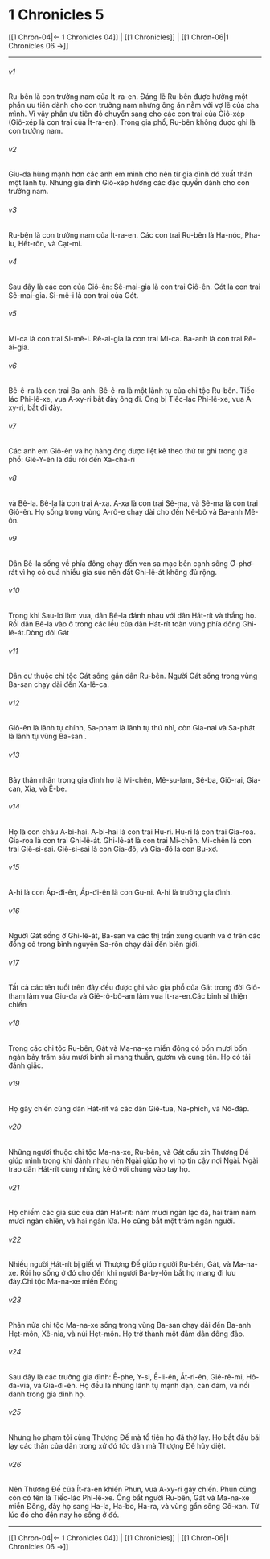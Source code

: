 # 1 Chronicles 5

[[1 Chron-04|← 1 Chronicles 04]] | [[1 Chronicles]] | [[1 Chron-06|1 Chronicles 06 →]]
***



###### v1 
Ru-bên là con trưởng nam của Ít-ra-en. Đáng lẽ Ru-bên được hưởng một phần ưu tiên dành cho con trưởng nam nhưng ông ăn nằm với vợ lẽ của cha mình. Vì vậy phần ưu tiên đó chuyển sang cho các con trai của Giô-xép (Giô-xép là con trai của Ít-ra-en). Trong gia phổ, Ru-bên không được ghi là con trưởng nam. 

###### v2 
Giu-đa hùng mạnh hơn các anh em mình cho nên từ gia đình đó xuất thân một lãnh tụ. Nhưng gia đình Giô-xép hưởng các đặc quyền dành cho con trưởng nam. 

###### v3 
Ru-bên là con trưởng nam của Ít-ra-en. Các con trai Ru-bên là Ha-nóc, Pha-lu, Hết-rôn, và Cạt-mi. 

###### v4 
Sau đây là các con của Giô-ên: Sê-mai-gia là con trai Giô-ên. Gót là con trai Sê-mai-gia. Si-mê-i là con trai của Gót. 

###### v5 
Mi-ca là con trai Si-mê-i. Rê-ai-gia là con trai Mi-ca. Ba-anh là con trai Rê-ai-gia. 

###### v6 
Bê-ê-ra là con trai Ba-anh. Bê-ê-ra là một lãnh tụ của chi tộc Ru-bên. Tiếc-lác Phi-lê-xe, vua A-xy-ri bắt đày ông đi. Ông bị Tiếc-lác Phi-lê-xe, vua A-xy-ri, bắt đi đày. 

###### v7 
Các anh em Giô-ên và họ hàng ông được liệt kê theo thứ tự ghi trong gia phổ: Giê-Y-ên là đầu rồi đến Xa-cha-ri 

###### v8 
và Bê-la. Bê-la là con trai A-xa. A-xa là con trai Sê-ma, và Sê-ma là con trai Giô-ên. Họ sống trong vùng A-rô-e chạy dài cho đến Nê-bô và Ba-anh Mê-ôn. 

###### v9 
Dân Bê-la sống về phía đông chạy đến ven sa mạc bên cạnh sông Ơ-phơ-rát vì họ có quá nhiều gia súc nên đất Ghi-lê-át không đủ rộng. 

###### v10 
Trong khi Sau-lơ làm vua, dân Bê-la đánh nhau với dân Hát-rít và thắng họ. Rồi dân Bê-la vào ở trong các lều của dân Hát-rít toàn vùng phía đông Ghi-lê-át.Dòng dõi Gát 

###### v11 
Dân cư thuộc chi tộc Gát sống gần dân Ru-bên. Người Gát sống trong vùng Ba-san chạy dài đến Xa-lê-ca. 

###### v12 
Giô-ên là lãnh tụ chính, Sa-pham là lãnh tụ thứ nhì, còn Gia-nai và Sa-phát là lãnh tụ vùng Ba-san . 

###### v13 
Bảy thân nhân trong gia đình họ là Mi-chên, Mê-su-lam, Sê-ba, Giô-rai, Gia-can, Xia, và Ê-be. 

###### v14 
Họ là con cháu A-bi-hai. A-bi-hai là con trai Hu-ri. Hu-ri là con trai Gia-roa. Gia-roa là con trai Ghi-lê-át. Ghi-lê-át là con trai Mi-chên. Mi-chên là con trai Giê-si-sai. Giê-si-sai là con Gia-đô, và Gia-đô là con Bu-xơ. 

###### v15 
A-hi là con Áp-đi-ên, Áp-đi-ên là con Gu-ni. A-hi là trưởng gia đình. 

###### v16 
Người Gát sống ở Ghi-lê-át, Ba-san và các thị trấn xung quanh và ở trên các đồng cỏ trong bình nguyên Sa-rôn chạy dài đến biên giới. 

###### v17 
Tất cả các tên tuổi trên đây đều được ghi vào gia phổ của Gát trong đời Giô-tham làm vua Giu-đa và Giê-rô-bô-am làm vua Ít-ra-en.Các binh sĩ thiện chiến 

###### v18 
Trong các chi tộc Ru-bên, Gát và Ma-na-xe miền đông có bốn mươi bốn ngàn bảy trăm sáu mươi binh sĩ mang thuẫn, gươm và cung tên. Họ có tài đánh giặc. 

###### v19 
Họ gây chiến cùng dân Hát-rít và các dân Giê-tua, Na-phích, và Nô-đáp. 

###### v20 
Những người thuộc chi tộc Ma-na-xe, Ru-bên, và Gát cầu xin Thượng Đế giúp mình trong khi đánh nhau nên Ngài giúp họ vì họ tin cậy nơi Ngài. Ngài trao dân Hát-rít cùng những kẻ ở với chúng vào tay họ. 

###### v21 
Họ chiếm các gia súc của dân Hát-rít: năm mươi ngàn lạc đà, hai trăm năm mươi ngàn chiên, và hai ngàn lừa. Họ cũng bắt một trăm ngàn người. 

###### v22 
Nhiều người Hát-rít bị giết vì Thượng Đế giúp người Ru-bên, Gát, và Ma-na-xe. Rồi họ sống ở đó cho đến khi người Ba-by-lôn bắt họ mang đi lưu đày.Chi tộc Ma-na-xe miền Đông 

###### v23 
Phân nửa chi tộc Ma-na-xe sống trong vùng Ba-san chạy dài đến Ba-anh Hẹt-môn, Xê-nia, và núi Hẹt-môn. Họ trở thành một đám dân đông đảo. 

###### v24 
Sau đây là các trưởng gia đình: Ê-phe, Y-si, Ê-li-ên, Át-ri-ên, Giê-rê-mi, Hô-đa-via, và Gia-đi-ên. Họ đều là những lãnh tụ mạnh dạn, can đảm, và nổi danh trong gia đình họ. 

###### v25 
Nhưng họ phạm tội cùng Thượng Đế mà tổ tiên họ đã thờ lạy. Họ bắt đầu bái lạy các thần của dân trong xứ đó tức dân mà Thượng Đế hủy diệt. 

###### v26 
Nên Thượng Đế của Ít-ra-en khiến Phun, vua A-xy-ri gây chiến. Phun cũng còn có tên là Tiếc-lác Phi-lê-xe. Ông bắt người Ru-bên, Gát và Ma-na-xe miền Đông, đày họ sang Ha-la, Ha-bo, Ha-ra, và vùng gần sông Gô-xan. Từ lúc đó cho đến nay họ sống ở đó.

***
[[1 Chron-04|← 1 Chronicles 04]] | [[1 Chronicles]] | [[1 Chron-06|1 Chronicles 06 →]]
